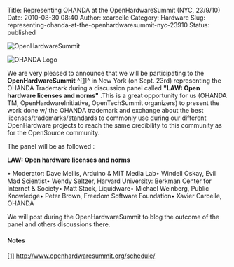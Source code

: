 Title: Representing OHANDA at the OpenHardwareSummit (NYC, 23/9/10)
Date: 2010-08-30 08:40
Author: xcarcelle
Category: Hardware
Slug: representing-ohanda-at-the-openhardwaresummit-nyc-23910
Status: published

![OpenHardwareSummit](/images/blog/.OHS_site_logo_m.jpg "OpenHardwareSummit, août 2010")

![OHANDA Logo](/images/blog/.OHANDA_Logo_m.jpg "OHANDA Logo, août 2010")

We are very pleased to announce that we will be participating to the
**OpenHardwareSummit** ^\[<span
id="rev-pnote-33-1">[1](#pnote-33-1)</span>\]^ in New York (on Sept.
23rd) representing the OHANDA Trademark during a discussion panel called
**"LAW: Open hardware licenses and norms"** .This is a great opportunity
for us (OHANDA TM, OpenHardwareInitiative, OpenTechSummit organizers) to
present the work done w/ the OHANDA trademark and exchange about the
best licenses/trademarks/standards to commonly use during our different
OpenHardware projects to reach the same credibility to this community as
for the OpenSource community.

The panel will be as followed :

**LAW: Open hardware licenses and norms**

• Moderator: Dave Mellis, Arduino & MIT Media Lab• Windell Oskay, Evil
Mad Scientist• Wendy Seltzer, Harvard University: Berkman Center for
Internet & Society• Matt Stack, Liquidware• Michael Weinberg, Public
Knowledge• Peter Brown, Freedom Software Foundation• Xavier Carcelle,
OHANDA

We will post during the OpenHardwareSummit to blog the outcome of the
panel and others discussions there.

<div class="footnotes">

#### Notes

\[<span id="pnote-33-1">[1](#rev-pnote-33-1)</span>\]
http://www.openhardwaresummit.org/schedule/

</div>

</p>

